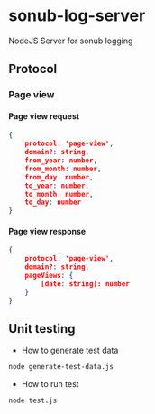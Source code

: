 # sonub-log-server

NodeJS Server for sonub logging

## Protocol

### Page view

#### Page view request

```` json
{
    protocol: 'page-view',
    domain?: string,
    from_year: number,
    from_month: number,
    from_day: number,
    to_year: number,
    to_month: number,
    to_day: number
}
````

#### Page view response

```` json
{
    protocol: 'page-view',
    domain?: string,
    pageViews: {
        [date: string]: number
    }
}
````

## Unit testing

* How to generate test data

```` sh
node generate-test-data.js
````

* How to run test

```` sh
node test.js
````
